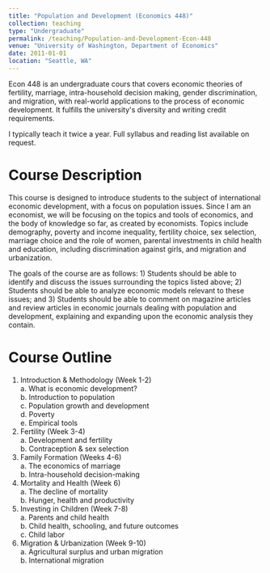 ```yaml
---
title: "Population and Development (Economics 448)"
collection: teaching
type: "Undergraduate"
permalink: /teaching/Population-and-Development-Econ-448
venue: "University of Washington, Department of Economics"
date: 2011-01-01
location: "Seattle, WA"
---
```


Econ 448 is an undergraduate cours that covers economic theories of fertility, marriage, intra-household decision making, gender discrimination, and migration, with real-world applications to the process of economic development.  It fulfills the university's diversity and writing credit requirements.

I typically teach it twice a year.  Full syllabus and reading list available on request.

Course Description
======
This course is designed to introduce students to the subject of international economic development, with a focus on population issues.  Since I am an economist, we will be focusing on the topics and tools of economics, and the body of knowledge so far, as created by economists.  Topics include demography, poverty and income inequality, fertility choice, sex selection, marriage choice and the role of women, parental investments in child health and education, including discrimination against girls, and migration and urbanization. 

The goals of the course are as follows: 1) Students should be able to identify and discuss the issues surrounding the topics listed above; 2) Students should be able to analyze economic models relevant to these issues; and 3) Students should be able to comment on magazine articles and review articles in economic journals dealing with population and development, explaining and expanding upon the economic analysis they contain.

Course Outline
======
1.	Introduction & Methodology (Week 1-2) <br>
  a. What is economic development? <br>
  b.	Introduction to population <br>
  c.	Population growth and development <br>
  d.	Poverty <br>
  e.	Empirical tools <br>
2.	Fertility (Week 3-4) <br>
  a.	Development and fertility <br>
  b.	Contraception & sex selection <br>
3.	Family Formation (Weeks 4-6) <br>
  a.	The economics of marriage <br>
  b.	Intra-household decision-making <br>
4.	Mortality and Health (Week 6) <br>
  a.	The decline of mortality <br>
  b.	Hunger, health and productivity <br>
5.	Investing in Children (Week 7-8) <br>
  a.	Parents and child health <br>
  b.	Child health, schooling, and future outcomes <br>
  c.	Child labor <br>
6.	Migration & Urbanization (Week 9-10) <br>
  a.	Agricultural surplus and urban migration <br>
  b.	International migration <br>

